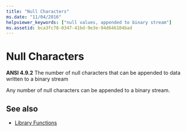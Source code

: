 ```yaml
---
title: "Null Characters"
ms.date: "11/04/2016"
helpviewer_keywords: ["null values, appended to binary stream"]
ms.assetid: bca3fc78-0347-41bd-9e3e-94d646104bad
---
```

# Null Characters

**ANSI 4.9.2** The number of null characters that can be appended to data written to a binary stream

Any number of null characters can be appended to a binary stream.

## See also

- [Library Functions](../c-language/library-functions.md)
